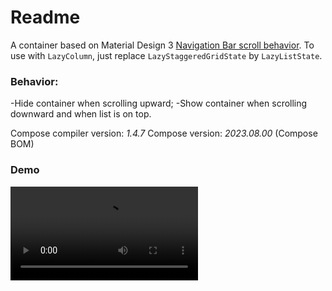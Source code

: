 # Readme

A container based on Material Design 3 [Navigation Bar scroll behavior](https://m3.material.io/components/navigation-bar/guidelines#b89108dd-3bdf-4787-acf1-f45a2e7cbc20). 
To use with `LazyColumn`, just replace `LazyStaggeredGridState` by `LazyListState`.

### Behavior:
-Hide container when scrolling upward;
-Show container when scrolling downward and when list is on top.

Compose compiler version: _1.4.7_
Compose version: _2023.08.00_ (Compose BOM)

### Demo
![Animation demo](https://github.com/msgivaldo/compose-hide-to-bottom-on-scroll/blob/main/hide_to_bottom/demo.mov)